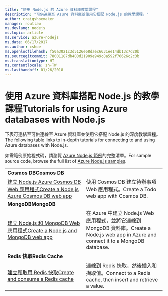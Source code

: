 ```yaml
---
title: "使用 Node.js 的 Azure 資料庫教學課程"
description: "可供連線至 Azure 資料庫並使用它搭配 Node.js 的教學課程。"
author: craigshoemaker
manager: routlaw
ms.devlang: nodejs
ms.topic: article
ms.service: azure-nodejs
ms.date: 06/17/2017
ms.author: cshoe
ms.openlocfilehash: f50a3021c3d5126e68daec6631ee14db13c7d20b
ms.sourcegitcommit: 78001187db408d21909e949c8a592f76626c2c3b
ms.translationtype: HT
ms.contentlocale: zh-TW
ms.lasthandoff: 01/26/2018
---
```

# <a name="tutorials-for-using-azure-databases-with-nodejs"></a><span data-ttu-id="c00d0-103">使用 Azure 資料庫搭配 Node.js 的教學課程</span><span class="sxs-lookup"><span data-stu-id="c00d0-103">Tutorials for using Azure databases with Node.js</span></span>

<span data-ttu-id="c00d0-104">下表可連結至可供連線至 Azure 資料庫並使用它搭配 Node.js 的深度教學課程。</span><span class="sxs-lookup"><span data-stu-id="c00d0-104">The following table links to in-depth tutorials for connecting to and using Azure databases with Node.js.</span></span> 

<span data-ttu-id="c00d0-105">如需範例原始程式碼，請瀏覽 [Azure Node.js 範例](https://azure.microsoft.com/resources/samples/?term=nodejs)的完整清單。</span><span class="sxs-lookup"><span data-stu-id="c00d0-105">For sample source code, browse the full list of [Azure Node.js samples](https://azure.microsoft.com/resources/samples/?term=nodejs).</span></span>

| | |
|---|---|
| <span data-ttu-id="c00d0-106">**Cosmos DB**</span><span class="sxs-lookup"><span data-stu-id="c00d0-106">**Cosmos DB**</span></span> ||
| [<span data-ttu-id="c00d0-107">建立 Node.js Azure Cosmos DB Web 應用程式</span><span class="sxs-lookup"><span data-stu-id="c00d0-107">Create a Node.js Azure Cosmos DB web app</span></span>](http://docs.microsoft.com/azure/documentdb/documentdb-nodejs-application?toc=/azure/node/toc.json&bc=/azure/node/toc.json) | <span data-ttu-id="c00d0-108">使用 Cosmos DB 建立待辦事項 Web 應用程式。</span><span class="sxs-lookup"><span data-stu-id="c00d0-108">Create a Todo web app with Cosmos DB.</span></span>  |
| <span data-ttu-id="c00d0-109">**MongoDB**</span><span class="sxs-lookup"><span data-stu-id="c00d0-109">**MongoDB**</span></span> ||
| [<span data-ttu-id="c00d0-110">建立 Node.js 和 MongoDB Web 應用程式</span><span class="sxs-lookup"><span data-stu-id="c00d0-110">Create a Node.js and MongoDB web app</span></span>](http://docs.microsoft.com/azure/app-service-web/app-service-web-tutorial-nodejs-mongodb-app?toc=/azure/node/toc.json&bc=/azure/node/toc.json) | <span data-ttu-id="c00d0-111">在 Azure 中建立 Node.js Web 應用程式，並將它連線到 MongoDB 資料庫。</span><span class="sxs-lookup"><span data-stu-id="c00d0-111">Create a Node.js web app in Azure and connect it to a MongoDB database.</span></span>  |
| <span data-ttu-id="c00d0-112">**Redis 快取**</span><span class="sxs-lookup"><span data-stu-id="c00d0-112">**Redis Cache**</span></span> | |
| [<span data-ttu-id="c00d0-113">建立和取用 Redis 快取</span><span class="sxs-lookup"><span data-stu-id="c00d0-113">Create and consume a Redis cache</span></span>](http://docs.microsoft.com/azure/redis-cache/cache-nodejs-get-started?toc=/azure/node/toc.json&bc=/azure/node/toc.json) | <span data-ttu-id="c00d0-114">連線到 Redis 快取，然後插入和擷取值。</span><span class="sxs-lookup"><span data-stu-id="c00d0-114">Connect to a Redis cache, then insert and retrieve a value.</span></span>
